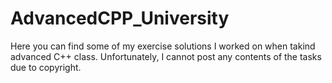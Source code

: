 # AdvancedCPP_University

Here you can find some of my exercise solutions I worked on when takind advanced C++ class.
Unfortunately, I cannot post any contents of the tasks due to copyright.
